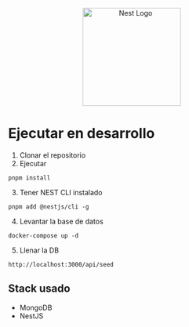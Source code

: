 <p align="center">
  <a href="http://nestjs.com/" target="blank"><img src="https://nestjs.com/img/logo-small.svg" width="200" alt="Nest Logo" /></a>
</p>

# Ejecutar en desarrollo

1. Clonar el repositorio
2. Ejecutar

```
pnpm install
```

3. Tener NEST CLI instalado

```
pnpm add @nestjs/cli -g
```

4. Levantar la base de datos

```
docker-compose up -d
```

5. Llenar la DB

```
http://localhost:3000/api/seed
```

## Stack usado

- MongoDB
- NestJS
